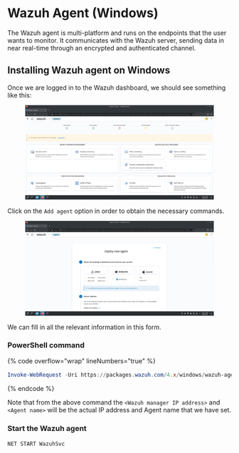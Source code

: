 # Wazuh Agent (Windows)

The Wazuh agent is multi-platform and runs on the endpoints that the user wants to monitor. It communicates with the Wazuh server, sending data in near real-time through an encrypted and authenticated channel.



## Installing Wazuh agent on Windows

Once we are logged in to the Wazuh dashboard, we should see something like this:

<figure><img src="../.gitbook/assets/3.png" alt=""><figcaption></figcaption></figure>

Click on the `Add agent` option in order to obtain the necessary commands.

<figure><img src="../.gitbook/assets/4.png" alt=""><figcaption></figcaption></figure>

We can fill in all the relevant information in this form.

### PowerShell command

{% code overflow="wrap" lineNumbers="true" %}
```powershell
Invoke-WebRequest -Uri https://packages.wazuh.com/4.x/windows/wazuh-agent-4.6.0-1.msi -OutFile ${env.tmp}\wazuh-agent; msiexec.exe /i ${env.tmp}\wazuh-agent /q WAZUH_MANAGER='<Wazuh manager IP address>' WAZUH_AGENT_NAME='<Agent name>' WAZUH_REGISTRATION_SERVER='<Wazuh manager IP address>'
```
{% endcode %}

Note that from the above command the `<Wazuh manager IP address>` and `<Agent name>` will be the actual IP address and Agent name that we have set.

### Start the Wazuh agent

```
NET START WazuhSvc
```
